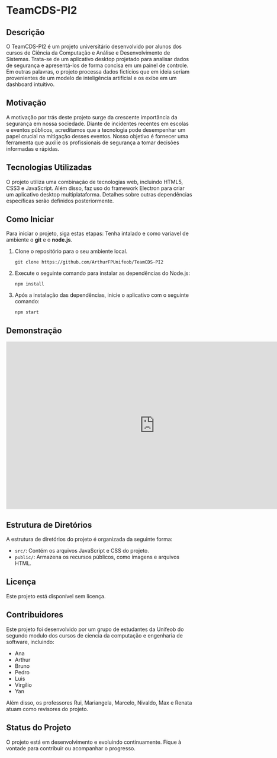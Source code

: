 # TeamCDS-PI2

## Descrição
O TeamCDS-PI2 é um projeto universitário desenvolvido por alunos dos cursos de Ciência da Computação e Análise e Desenvolvimento de Sistemas. Trata-se de um aplicativo desktop projetado para analisar dados de segurança e apresentá-los de forma concisa em um painel de controle. Em outras palavras, o projeto processa dados fictícios que em ideia seriam provenientes de um modelo de inteligência artificial e os exibe em um dashboard intuitivo.

## Motivação
A motivação por trás deste projeto surge da crescente importância da segurança em nossa sociedade. Diante de incidentes recentes em escolas e eventos públicos, acreditamos que a tecnologia pode desempenhar um papel crucial na mitigação desses eventos. Nosso objetivo é fornecer uma ferramenta que auxilie os profissionais de segurança a tomar decisões informadas e rápidas.

## Tecnologias Utilizadas
O projeto utiliza uma combinação de tecnologias web, incluindo HTML5, CSS3 e JavaScript. Além disso, faz uso do framework Electron para criar um aplicativo desktop multiplataforma. Detalhes sobre outras dependências específicas serão definidos posteriormente.

## Como Iniciar
Para iniciar o projeto, siga estas etapas:
    Tenha intalado e como variavel de ambiente o **git** e o **node.js**.
1. Clone o repositório para o seu ambiente local.
    ```
    git clone https://github.com/ArthurFPUnifeob/TeamCDS-PI2
    ```
2. Execute o seguinte comando para instalar as dependências do Node.js:
   ```
   npm install
   ```
3. Após a instalação das dependências, inicie o aplicativo com o seguinte comando:
   ```
   npm start
   ```

## Demonstração
<iframe style="border: 1px solid rgba(0, 0, 0, 0.1);" width="800" height="450" src="https://www.figma.com/embed?embed_host=share&url=https%3A%2F%2Fwww.figma.com%2Ffile%2FvIdcC6WqRJ0s30vFOwvb6t%2FProjeto-PI%3Ftype%3Ddesign%26node-id%3D0%253A1%26mode%3Ddesign%26t%3Dj1VbpS3FjYJj6N1F-1" allowfullscreen></iframe>

## Estrutura de Diretórios
A estrutura de diretórios do projeto é organizada da seguinte forma:
- `src/`: Contém os arquivos JavaScript e CSS do projeto.
- `public/`: Armazena os recursos públicos, como imagens e arquivos HTML.

## Licença
Este projeto está disponível sem licença.

## Contribuidores
Este projeto foi desenvolvido por um grupo de estudantes da Unifeob do segundo modulo dos cursos de ciencia da computação e engenharia de software, incluindo:
- Ana
- Arthur
- Bruno
- Pedro
- Luis
- Virgilio
- Yan

Além disso, os professores Rui, Mariangela, Marcelo, Nivaldo, Max e Renata atuam como revisores do projeto.

## Status do Projeto
O projeto está em desenvolvimento e evoluindo continuamente. Fique à vontade para contribuir ou acompanhar o progresso.
